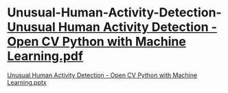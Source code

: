 # Unusual-Human-Activity-Detection-[Unusual Human Activity Detection - Open CV Python with Machine Learning.pdf](https://github.com/Ridatab/Unusual-Human-Activity-Detection-/files/13256931/Unusual.Human.Activity.Detection.-.Open.CV.Python.with.Machine.Learning.pdf)
[Unusual Human Activity Detection - Open CV Python with Machine Learning.pptx](https://github.com/Ridatab/Unusual-Human-Activity-Detection-/files/13256932/Unusual.Human.Activity.Detection.-.Open.CV.Python.with.Machine.Learning.pptx)
